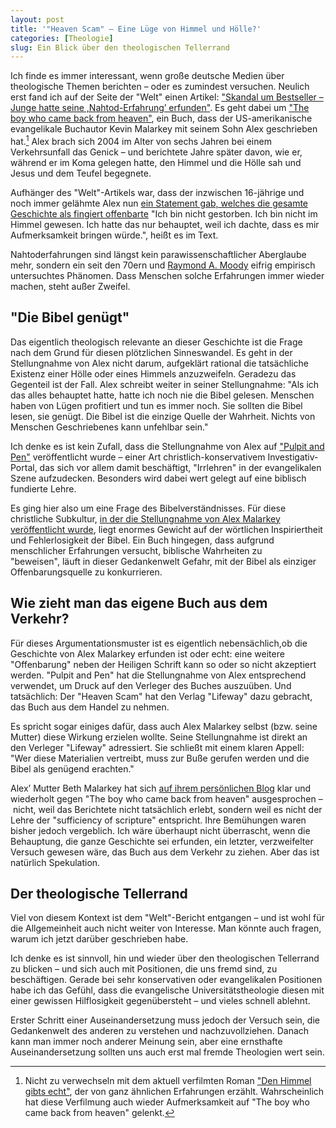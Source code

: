 ```yaml
---
layout: post
title: '"Heaven Scam" – Eine Lüge von Himmel und Hölle?'
categories: [Theologie]
slug: Ein Blick über den theologischen Tellerrand
---
```


Ich finde es immer interessant, wenn große deutsche Medien über theologische Themen berichten – oder es zumindest versuchen. Neulich erst fand ich auf der Seite der "Welt" einen Artikel: ["Skandal um Bestseller – Junge hatte seine ,Nahtod-Erfahrung’ erfunden"](http://www.welt.de/vermischtes/article136754286/Junge-hatte-seine-Nahtod-Erfahrung-erfunden.html). Es geht dabei um ["The boy who came back from heaven"](http://en.wikipedia.org/wiki/The_Boy_Who_Came_Back_from_Heaven), ein Buch, dass der US-amerikanische evangelikale Buchautor Kevin Malarkey mit seinem Sohn Alex geschrieben hat.[^1] Alex brach sich 2004 im Alter von sechs Jahren bei einem Verkehrsunfall das Genick – und berichtete Jahre später davon, wie er, während er im Koma gelegen hatte, den Himmel und die Hölle sah und Jesus und dem Teufel begegnete. 

[^1]: Nicht zu verwechseln mit dem aktuell verfilmten Roman ["Den Himmel gibts echt"](https://www.youtube.com/watch?v=sAQd_8sl088), der von ganz ähnlichen Erfahrungen erzählt. Wahrscheinlich hat diese Verfilmung auch wieder Aufmerksamkeit auf "The boy who came back from heaven" gelenkt.

Aufhänger des "Welt"-Artikels war, dass der inzwischen 16-jährige und noch immer gelähmte Alex nun [ein Statement gab, welches die gesamte Geschichte als fingiert offenbarte](http://pulpitandpen.org/2015/01/13/the-boy-who-came-back-from-heaven-recants-story-rebukes-christian-retailers/) "Ich bin nicht gestorben. Ich bin nicht im Himmel gewesen. Ich hatte das nur behauptet, weil ich dachte, dass es mir Aufmerksamkeit bringen würde.", heißt es im Text.

Nahtoderfahrungen sind längst kein parawissenschaftlicher Aberglaube mehr, sondern ein seit den 70ern und [Raymond A. Moody](http://de.wikipedia.org/wiki/Raymond_Moody) eifrig empirisch untersuchtes Phänomen. Dass Menschen solche Erfahrungen immer wieder machen, steht außer Zweifel.

## "Die Bibel genügt"

Das eigentlich theologisch relevante an dieser Geschichte ist die Frage nach dem Grund für diesen plötzlichen Sinneswandel. Es geht in der Stellungnahme von Alex nicht darum, aufgeklärt rational die tatsächliche Existenz einer Hölle oder eines Himmels anzuzweifeln. Geradezu das Gegenteil ist der Fall. Alex schreibt weiter in seiner Stellungnahme: "Als ich das alles behauptet hatte, hatte ich noch nie die Bibel gelesen. Menschen haben von Lügen profitiert und tun es immer noch. Sie sollten die Bibel lesen, sie genügt. Die Bibel ist die einzige Quelle der Wahrheit. Nichts von Menschen Geschriebenes kann unfehlbar sein."

Ich denke es ist kein Zufall, dass die Stellungnahme von Alex auf ["Pulpit and Pen"](http://pulpitandpen.org) veröffentlicht wurde – einer Art christlich-konservativem Investigativ-Portal, das sich vor allem damit beschäftigt, "Irrlehren" in der evangelikalen Szene aufzudecken. Besonders wird dabei wert gelegt auf eine biblisch fundierte Lehre.

Es ging hier also um eine Frage des Bibelverständnisses. Für diese christliche Subkultur, [in der die Stellungnahme von Alex Malarkey veröffentlicht wurde](http://pulpitandpen.org/2015/01/13/the-boy-who-came-back-from-heaven-recants-story-rebukes-christian-retailers/), liegt enormes Gewicht auf der wörtlichen Inspiriertheit und Fehlerlosigkeit der Bibel. Ein Buch hingegen, dass aufgrund menschlicher Erfahrungen versucht, biblische Wahrheiten zu "beweisen", läuft in dieser Gedankenwelt Gefahr, mit der Bibel als einziger Offenbarungsquelle zu konkurrieren. 

## Wie zieht man das eigene Buch aus dem Verkehr?

Für dieses Argumentationsmuster ist es eigentlich nebensächlich,ob die Geschichte von Alex Malarkey erfunden ist oder echt: eine weitere "Offenbarung" neben der Heiligen Schrift kann so oder so nicht akzeptiert werden. "Pulpit and Pen" hat die Stellungnahme von Alex entsprechend verwendet, um Druck auf den Verleger des Buches auszuüben. Und tatsächlich: Der "Heaven Scam" hat den Verlag "Lifeway" dazu gebracht, das Buch aus dem Handel zu nehmen.

Es spricht sogar einiges dafür, dass auch Alex Malarkey selbst (bzw. seine Mutter) diese Wirkung erzielen wollte. Seine Stellungnahme ist direkt an den Verleger "Lifeway" adressiert. Sie schließt mit einem klaren Appell: "Wer diese Materialien vertreibt, muss zur Buße gerufen werden und die Bibel als genügend erachten."

Alex’ Mutter Beth Malarkey hat sich [auf ihrem persönlichen Blog](http://amomonamission.blogspot.de/2014/04/the-boy-who-came-back-from-heavennot.html) klar und wiederholt gegen "The boy who came back from heaven" ausgesprochen – nicht, weil das Berichtete nicht tatsächlich erlebt, sondern weil es nicht der Lehre der "sufficiency of scripture" entspricht. Ihre Bemühungen waren bisher jedoch vergeblich. Ich wäre überhaupt nicht überrascht, wenn die Behauptung, die ganze Geschichte sei erfunden, ein letzter, verzweifelter Versuch gewesen wäre, das Buch aus dem Verkehr zu ziehen. Aber das ist natürlich Spekulation.

## Der theologische Tellerrand

Viel von diesem Kontext ist dem "Welt"-Bericht entgangen – und ist wohl für die Allgemeinheit auch nicht weiter von Interesse. Man könnte auch fragen, warum ich jetzt darüber geschrieben habe.

Ich denke es ist sinnvoll, hin und wieder über den theologischen Tellerrand zu blicken – und sich auch mit Positionen, die uns fremd sind, zu beschäftigen. Gerade bei sehr konservativen oder evangelikalen Positionen habe ich das Gefühl, dass die evangelische Universitätstheologie diesen mit einer gewissen Hilflosigkeit gegenübersteht – und vieles schnell ablehnt.

Erster Schritt einer Auseinandersetzung muss jedoch der Versuch sein, die Gedankenwelt des anderen zu verstehen und nachzuvollziehen. Danach kann man immer noch anderer Meinung sein, aber eine ernsthafte Auseinandersetzung sollten uns auch erst mal fremde Theologien wert sein.